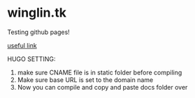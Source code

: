# winglin.tk 

Testing github pages!


[useful link](https://www.namecheap.com/support/knowledgebase/article.aspx/9645/2208/how-do-i-link-my-domain-to-github-pages)


HUGO SETTING:

1) make sure CNAME file is in static folder before compiling
2) Make sure base URL is set to the domain name
3) Now you can compile and copy and paste docs folder over

